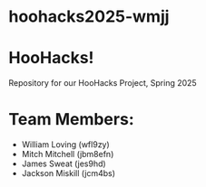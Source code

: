 # hoohacks2025-wmjj

# HooHacks!

Repository for our HooHacks Project, Spring 2025


# Team Members:

- William Loving (wfl9zy)
- Mitch Mitchell (jbm8efn)
- James Sweat (jes9hd)
- Jackson Miskill (jcm4bs)